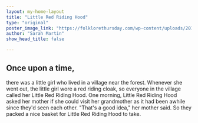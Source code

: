 ```yaml
---
layout: my-home-layout
title: "Little Red Riding Hood"
type: "original"
poster_image_link: "https://folklorethursday.com/wp-content/uploads/2018/10/art-3084798_960_720.jpg"
author: "Sarah Martin"
show_head_title: false

---
```


## Once upon a time,

<div class="story-text"  data-scroll data-scroll-speed="-1" data-scroll-delay="0.6" data-scroll-direction="vertical">
    <p>
    there was a little girl who lived in a village near the forest. Whenever she went out, the little girl wore a red riding cloak, so everyone in the village called her Little Red Riding Hood. One morning, Little Red Riding Hood asked her mother if she could visit her grandmother as it had been awhile since they'd seen each other. "That's a good idea," her mother said.  So they packed a nice basket for Little Red Riding Hood to take.
    </p>
</div>

<div class="story-model-1-parallax">
    <div class="parallax-mask">
        <div class="front ground"></div>
        <div class="heroine"></div>
    </div>
</div>

<div class="story-model-2-parallax">
    <div class="parallax-mask">
        <div class="front ground"></div>
        <div class="house ground"></div>
        <div class="wolf ground"></div>
        <div class="tree ground"></div>
        <div class="motes ground"></div>
        <div class="heroine"></div>
    </div>
</div>


<!-- <div class="story-video-1-parallax">
    <video controls loop>
        <source src="/assets/images/my-video.mp4" type="video/mp4">
        Your browser does not support the video tag.
    </video>
</div> -->

